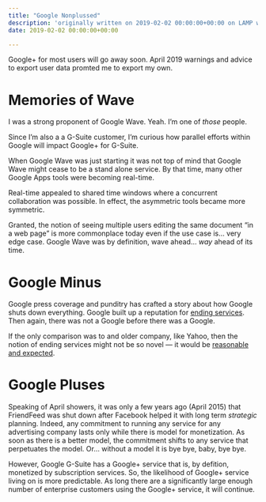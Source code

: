 ```yaml
---
title: "Google Nonplussed"
description: 'originally written on 2019-02-02 00:00:00+00:00 on LAMP with vi, WordPress, Jekyll, Gatsby Cloud, Netlify, Revue, Substack, or Buttondown'
date: 2019-02-02 00:00:00+00:00

---
```


Google+ for most users will go away soon. April 2019 warnings and advice to export user data promted me to export my own.

Memories of Wave
================

I was a strong proponent of Google Wave. Yeah. I’m one of *those* people.

Since I’m also a a G-Suite customer, I’m curious how parallel efforts within Google will impact Google+ for G-Suite.

When Google Wave was just starting it was not top of mind that Google Wave might cease to be a stand alone service. By that time, many other Google Apps tools were becoming real-time.

Real-time appealed to shared time windows where a concurrent collaboration was possible. In effect, the asymmetric tools became more symmetric.

Granted, the notion of seeing multiple users editing the same document “in a web page” is more commonplace today even if the use case is… very edge case. Google Wave was by definition, wave ahead… *way* ahead of its time.

Google Minus
============

Google press coverage and punditry has crafted a story about how Google shuts down everything. Google built up a reputation for [ending services](https://en.wikipedia.org/wiki/Category:Discontinued_Google_services). Then again, there was not a Google before there was a Google.

If the only comparison was to and older company, like Yahoo, then the notion of ending services might not be so novel — it would be [reasonable and expected](https://en.wikipedia.org/wiki/Category:Discontinued_Yahoo!_services).

Google Pluses
=============

Speaking of April showers, it was only a few years ago (April 2015) that FriendFeed was shut down after Facebook helped it with long term *strategic* planning. Indeed, any commitment to running any service for any advertising company lasts only while there is model for monetization. As soon as there is a better model, the commitment shifts to any service that perpetuates the model. Or… without a model it is bye bye, baby, bye bye.

However, Google G-Suite has a Google+ service that is, by defition, monetized by subscription services. So, the likelihood of Google+ service living on is more predictable. As long there are a significantly large enough number of enterprise customers using the Google+ service, it will continue.

